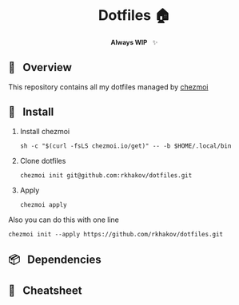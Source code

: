 <div align="center">

# Dotfiles :house:</span>

<span style="font-size: 0.9em;">__Always WIP__ &nbsp; :sparkles:</span>

</div>

## 📌 &nbsp; Overview
This repository contains all my dotfiles managed by [chezmoi](https://github.com/twpayne/chezmoi/)


## 🚀 &nbsp; Install

1. Install chezmoi
    ```shell
    sh -c "$(curl -fsLS chezmoi.io/get)" -- -b $HOME/.local/bin
    ```
1. Clone dotfiles
    ```shell
    chezmoi init git@github.com:rkhakov/dotfiles.git
    ```
1. Apply
    ```shell
    chezmoi apply
    ```

Also you can do this with one line
```shell
chezmoi init --apply https://github.com/rkhakov/dotfiles.git
```

## 📦 &nbsp; Dependencies

## 📜 &nbsp; Cheatsheet

